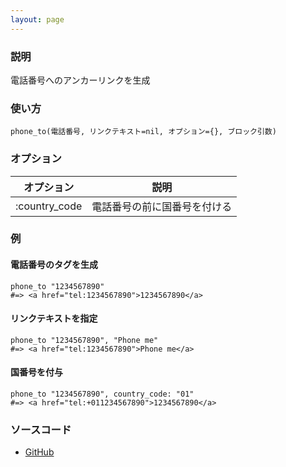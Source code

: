 ```yaml
---
layout: page
---
```


### 説明

電話番号へのアンカーリンクを生成

### 使い方

    phone_to(電話番号, リンクテキスト=nil, オプション={}, ブロック引数)

### オプション

| オプション    | 説明                         |
| ------------- | ---------------------------- |
| :country_code | 電話番号の前に国番号を付ける |

### 例

#### 電話番号のタグを生成

    phone_to "1234567890"
    #=> <a href="tel:1234567890">1234567890</a>

#### リンクテキストを指定

    phone_to "1234567890", "Phone me"
    #=> <a href="tel:1234567890">Phone me</a>

#### 国番号を付与

    phone_to "1234567890", country_code: "01"
    #=> <a href="tel:+011234567890">1234567890</a>

### ソースコード

- [GitHub](https://github.com/rails/rails/blob/984c3ef2775781d47efa9f541ce570daa2434a80/actionview/lib/action_view/helpers/url_helper.rb#L716)
